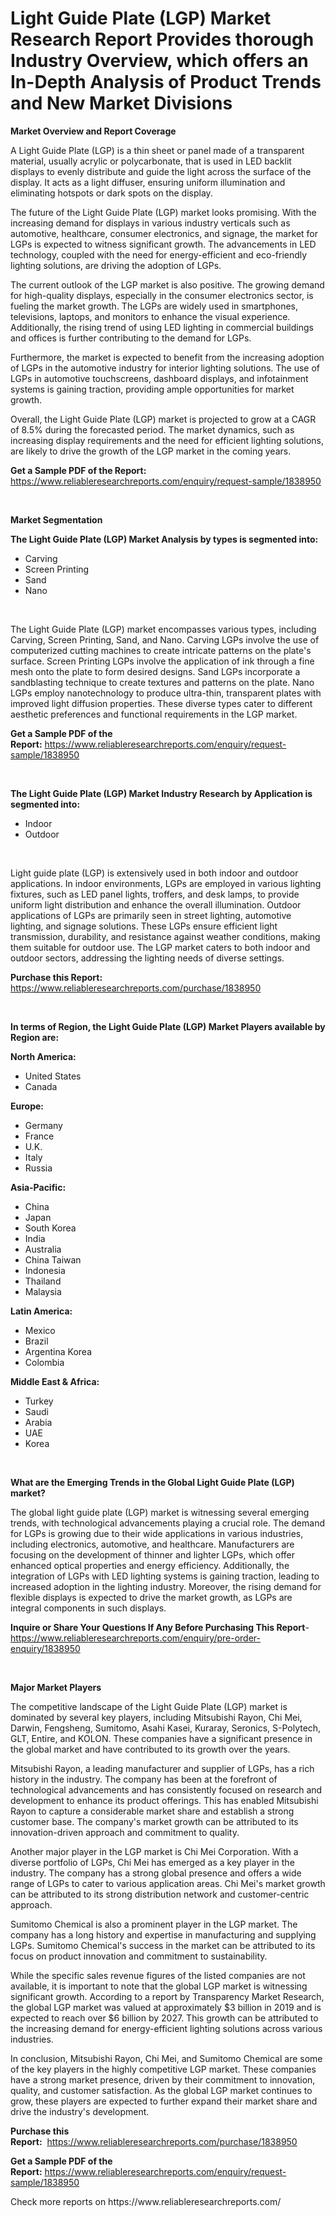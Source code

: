 <p><h1>Light Guide Plate (LGP) Market Research Report Provides thorough Industry Overview, which offers an In-Depth Analysis of Product Trends and New Market Divisions</h1></p><p><strong>Market Overview and Report Coverage</strong></p>
<p><p>A Light Guide Plate (LGP) is a thin sheet or panel made of a transparent material, usually acrylic or polycarbonate, that is used in LED backlit displays to evenly distribute and guide the light across the surface of the display. It acts as a light diffuser, ensuring uniform illumination and eliminating hotspots or dark spots on the display.</p><p>The future of the Light Guide Plate (LGP) market looks promising. With the increasing demand for displays in various industry verticals such as automotive, healthcare, consumer electronics, and signage, the market for LGPs is expected to witness significant growth. The advancements in LED technology, coupled with the need for energy-efficient and eco-friendly lighting solutions, are driving the adoption of LGPs.</p><p>The current outlook of the LGP market is also positive. The growing demand for high-quality displays, especially in the consumer electronics sector, is fueling the market growth. The LGPs are widely used in smartphones, televisions, laptops, and monitors to enhance the visual experience. Additionally, the rising trend of using LED lighting in commercial buildings and offices is further contributing to the demand for LGPs.</p><p>Furthermore, the market is expected to benefit from the increasing adoption of LGPs in the automotive industry for interior lighting solutions. The use of LGPs in automotive touchscreens, dashboard displays, and infotainment systems is gaining traction, providing ample opportunities for market growth.</p><p>Overall, the Light Guide Plate (LGP) market is projected to grow at a CAGR of 8.5% during the forecasted period. The market dynamics, such as increasing display requirements and the need for efficient lighting solutions, are likely to drive the growth of the LGP market in the coming years.</p></p>
<p><strong>Get a Sample PDF of the Report:</strong> <a href="https://www.reliableresearchreports.com/enquiry/request-sample/1838950">https://www.reliableresearchreports.com/enquiry/request-sample/1838950</a></p>
<p>&nbsp;</p>
<p><strong>Market Segmentation</strong></p>
<p><strong>The Light Guide Plate (LGP) Market Analysis by types is segmented into:</strong></p>
<p><ul><li>Carving</li><li>Screen Printing</li><li>Sand</li><li>Nano</li></ul></p>
<p>&nbsp;</p>
<p><p>The Light Guide Plate (LGP) market encompasses various types, including Carving, Screen Printing, Sand, and Nano. Carving LGPs involve the use of computerized cutting machines to create intricate patterns on the plate's surface. Screen Printing LGPs involve the application of ink through a fine mesh onto the plate to form desired designs. Sand LGPs incorporate a sandblasting technique to create textures and patterns on the plate. Nano LGPs employ nanotechnology to produce ultra-thin, transparent plates with improved light diffusion properties. These diverse types cater to different aesthetic preferences and functional requirements in the LGP market.</p></p>
<p><strong>Get a Sample PDF of the Report:</strong>&nbsp;<a href="https://www.reliableresearchreports.com/enquiry/request-sample/1838950">https://www.reliableresearchreports.com/enquiry/request-sample/1838950</a></p>
<p>&nbsp;</p>
<p><strong>The Light Guide Plate (LGP) Market Industry Research by Application is segmented into:</strong></p>
<p><ul><li>Indoor</li><li>Outdoor</li></ul></p>
<p>&nbsp;</p>
<p><p>Light guide plate (LGP) is extensively used in both indoor and outdoor applications. In indoor environments, LGPs are employed in various lighting fixtures, such as LED panel lights, troffers, and desk lamps, to provide uniform light distribution and enhance the overall illumination. Outdoor applications of LGPs are primarily seen in street lighting, automotive lighting, and signage solutions. These LGPs ensure efficient light transmission, durability, and resistance against weather conditions, making them suitable for outdoor use. The LGP market caters to both indoor and outdoor sectors, addressing the lighting needs of diverse settings.</p></p>
<p><strong>Purchase this Report:</strong>&nbsp; <a href="https://www.reliableresearchreports.com/purchase/1838950">https://www.reliableresearchreports.com/purchase/1838950</a></p>
<p>&nbsp;</p>
<p><strong>In terms of Region, the Light Guide Plate (LGP) Market Players available by Region are:</strong></p>
<p>
    <p> <strong> North America: </strong>
        <ul>
            <li>United States</li>
            <li>Canada</li>
        </ul>
        </p> 
    <p> <strong> Europe: </strong>
        <ul>
            <li>Germany</li>
            <li>France</li>
            <li>U.K.</li>
            <li>Italy</li>
            <li>Russia</li>
        </ul>
        </p> 
    <p> <strong> Asia-Pacific: </strong>
        <ul>
            <li>China</li>
            <li>Japan</li>
            <li>South Korea</li>
            <li>India</li>
            <li>Australia</li>
            <li>China Taiwan</li>
            <li>Indonesia</li>
            <li>Thailand</li>
            <li>Malaysia</li>
        </ul>
        </p> 
    <p> <strong> Latin America: </strong>
        <ul>
            <li>Mexico</li>
            <li>Brazil</li>
            <li>Argentina Korea</li>
            <li>Colombia</li>
        </ul>
        </p> 
    <p> <strong> Middle East & Africa: </strong>
        <ul>
            <li>Turkey</li>
            <li>Saudi</li>
            <li>Arabia</li>
            <li>UAE</li>
            <li>Korea</li>
        </ul>
    </p>
    </p>
<p>&nbsp;</p>
<p><strong>What are the Emerging Trends in the Global Light Guide Plate (LGP) market?</strong></p>
<p><p>The global light guide plate (LGP) market is witnessing several emerging trends, with technological advancements playing a crucial role. The demand for LGPs is growing due to their wide applications in various industries, including electronics, automotive, and healthcare. Manufacturers are focusing on the development of thinner and lighter LGPs, which offer enhanced optical properties and energy efficiency. Additionally, the integration of LGPs with LED lighting systems is gaining traction, leading to increased adoption in the lighting industry. Moreover, the rising demand for flexible displays is expected to drive the market growth, as LGPs are integral components in such displays.</p></p>
<p><strong>Inquire or Share Your Questions If Any Before Purchasing This Report</strong>- <a href="https://www.reliableresearchreports.com/enquiry/pre-order-enquiry/1838950">https://www.reliableresearchreports.com/enquiry/pre-order-enquiry/1838950</a></p>
<p>&nbsp;</p>
<p><strong>Major Market Players</strong></p>
<p><p>The competitive landscape of the Light Guide Plate (LGP) market is dominated by several key players, including Mitsubishi Rayon, Chi Mei, Darwin, Fengsheng, Sumitomo, Asahi Kasei, Kuraray, Seronics, S-Polytech, GLT, Entire, and KOLON. These companies have a significant presence in the global market and have contributed to its growth over the years.</p><p>Mitsubishi Rayon, a leading manufacturer and supplier of LGPs, has a rich history in the industry. The company has been at the forefront of technological advancements and has consistently focused on research and development to enhance its product offerings. This has enabled Mitsubishi Rayon to capture a considerable market share and establish a strong customer base. The company's market growth can be attributed to its innovation-driven approach and commitment to quality.</p><p>Another major player in the LGP market is Chi Mei Corporation. With a diverse portfolio of LGPs, Chi Mei has emerged as a key player in the industry. The company has a strong global presence and offers a wide range of LGPs to cater to various application areas. Chi Mei's market growth can be attributed to its strong distribution network and customer-centric approach.</p><p>Sumitomo Chemical is also a prominent player in the LGP market. The company has a long history and expertise in manufacturing and supplying LGPs. Sumitomo Chemical's success in the market can be attributed to its focus on product innovation and commitment to sustainability.</p><p>While the specific sales revenue figures of the listed companies are not available, it is important to note that the global LGP market is witnessing significant growth. According to a report by Transparency Market Research, the global LGP market was valued at approximately $3 billion in 2019 and is expected to reach over $6 billion by 2027. This growth can be attributed to the increasing demand for energy-efficient lighting solutions across various industries.</p><p>In conclusion, Mitsubishi Rayon, Chi Mei, and Sumitomo Chemical are some of the key players in the highly competitive LGP market. These companies have a strong market presence, driven by their commitment to innovation, quality, and customer satisfaction. As the global LGP market continues to grow, these players are expected to further expand their market share and drive the industry's development.</p></p>
<p><strong>Purchase this Report:</strong>&nbsp;&nbsp;<a href="https://www.reliableresearchreports.com/purchase/1838950">https://www.reliableresearchreports.com/purchase/1838950</a></p>
<p></p>
<p><strong>Get a Sample PDF of the Report:</strong>&nbsp;<a href="https://www.reliableresearchreports.com/enquiry/request-sample/1838950">https://www.reliableresearchreports.com/enquiry/request-sample/1838950</a></p>
<p>Check more reports on https://www.reliableresearchreports.com/</p>
